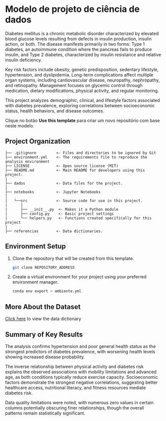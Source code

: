 # Modelo de projeto de ciência de dados

Diabetes mellitus is a chronic metabolic disorder characterized by elevated blood glucose levels resulting from defects in insulin production, insulin action, or both. The disease manifests primarily in two forms: Type 1 diabetes, an autoimmune condition where the pancreas fails to produce insulin, and Type 2 diabetes, characterized by insulin resistance and relative insulin deficiency.

Key risk factors include obesity, genetic predisposition, sedentary lifestyle, hypertension, and dyslipidemia. Long-term complications affect multiple organ systems, including cardiovascular disease, neuropathy, nephropathy, and retinopathy. Management focuses on glycemic control through medication, dietary modifications, physical activity, and regular monitoring.

This project analyzes demographic, clinical, and lifestyle factors associated with diabetes prevalence, exploring correlations between socioeconomic status, health behaviors, and disease outcomes.

Clique no botão **Use this template** para criar um novo repositório com base neste modelo.

## Project Organization

```
├── .gitignore         <- Files and directories to be ignored by Git
├── environment.yml    <- The requirements file to reproduce the analysis environment
├── LICENSE            <- Open source license (MIT)
├── README.md          <- Main README for developers using this project.
|
├── dados              <- Data files for the project.
|
├── notebooks          <- Jupyter Notebooks
│
|   └──src             <- Source code for use in this project.
|      │
|      ├── __init__.py  <- Makes it a Python module
|      ├── config.py    <- Basic project settings
|      └── helpers.py   <- Functions created specifically for this project
|
├── referencias        <- Data dictionaries.
```

## Environment Setup

1. Clone the repository that will be created from this template.

    ```bash
    git clone REPOSITORY_ADDRESS
    ```

2. Create a virtual environment for your project using your preferred environment manager.

    ```bash
    conda env export > ambiente.yml
    ```

## More About the Dataset

[Click here](references\01_dicionario_de_dados.md) to view the data dictionary

## Summary of Key Results

The analysis confirms hypertension and poor general health status as the strongest predictors of diabetes prevalence, with worsening health levels showing increased disease probability.

The inverse relationship between physical activity and diabetes risk explains the observed associations with mobility limitations and advanced age, as both conditions typically reduce exercise capacity. Socioeconomic factors demonstrate the strongest negative correlations, suggesting better healthcare access, nutritional literacy, and fitness resources mediate diabetes risk.

Data quality limitations were noted, with numerous zero values in certain columns potentially obscuring finer relationships, though the overall patterns remain statistically significant.